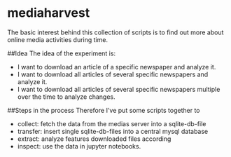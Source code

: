 # mediaharvest
The basic interest behind this collection of scripts is to find out more about online media activities during time. 

##Idea
The idea of the experiment is: 
* I want to download an article of a specific newspaper and analyze it.
* I want to download all articles of several specific newspapers and analyze it. 
* I want to download all articles of several specific newspapers multiple over the time to analyze changes.

##Steps in the process
Therefore I've put some scripts together to 
* collect: fetch the data from the medias server into a sqlite-db-file
* transfer: insert single sqlite-db-files into a central mysql database
* extract: analyze features downloaded files according 
* inspect: use the data in jupyter notebooks.
